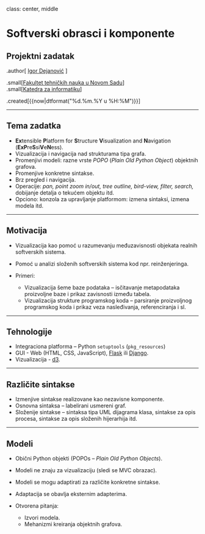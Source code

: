 class: center, middle

# Softverski obrasci i komponente
## Projektni zadatak

.author[ [Igor Dejanović](http://igordejanovic.net/) ]

.small[[Fakultet tehničkih nauka u Novom Sadu](http://ftn.uns.ac.rs/)] </br>
.small[[Katedra za informatiku](http://informatika.ftn.uns.ac.rs/)]

.created[{{now|dtformat("%d.%m.%Y u %H:%M")}}]


---

## Tema zadatka

- **Ex**tensible **P**latform for **S**tructure **V**isualization and
  **N**avigation (**ExP**re**S**si**V**e**N**ess).
- Vizualizacija i navigacija nad strukturama tipa grafa.
- Promenjivi modeli: razne vrste *POPO* (*Plain Old Python Object*) objektnih
  grafova.
- Promenjive konkretne sintakse.
- Brz pregled i navigacija.
- Operacije: *pan, point zoom in/out, tree outline, bird-view, filter,
    search,* dobijanje detalja o tekućem objektu itd.
- Opciono: konzola za upravljanje platformom: izmena sintaksi, izmena modela
  itd.
  
---

## Motivacija

- Vizualizacija kao pomoć u razumevanju međuzavisnosti objekata realnih
  softverskih sistema.
- Pomoć u analizi složenih softverskih sistema kod npr. reinženjeringa.

- Primeri:

  - Vizualizacija šeme baze podataka – isčitavanje metapodataka proizvoljne baze
    i prikaz zavisnosti između tabela.
  - Vizualizacija strukture programskog koda – parsiranje proizvoljnog
    programskog koda i prikaz veza nasleđivanja, referenciranja i sl.

---

## Tehnologije

- Integraciona platforma – Python `setuptools` (`pkg_resources`)
- GUI - Web (HTML, CSS, JavaScript), [Flask](http://flask.pocoo.org/)
  ili [Django](https://www.djangoproject.com/).
- Vizualizacija - [d3](https://d3js.org/).


---

## Različite sintakse

- Izmenjive sintakse realizovane kao nezavisne komponente.
- Osnovna sintaksa – labelirani usmereni graf.
- Složenije sintakse – sintaksa tipa UML dijagrama klasa, sintakse za opis
  procesa, sintakse za opis složenih hijerarhija itd.
  
---

## Modeli

- Obični Python objekti (POPOs – *Plain Old Python Objects*).
- Modeli ne znaju za vizualizaciju (sledi se MVC obrazac).
- Modeli se mogu adaptirati za različite konkretne sintakse.
- Adaptacija se obavlja eksternim adapterima.
- Otvorena pitanja:

  - Izvori modela.
  - Mehanizmi kreiranja objektnih grafova.


